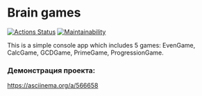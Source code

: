 # Brain games
[![Actions Status](https://github.com/Smelodeya/java-project-61/workflows/hexlet-check/badge.svg)](https://github.com/Smelodeya/java-project-61/actions)
[![Maintainability](https://api.codeclimate.com/v1/badges/8a82a2dcb617cfd1b173/maintainability)](https://codeclimate.com/github/Smelodeya/java-project-61/maintainability)

This is a simple console app which includes 5 games: EvenGame, CalcGame, GCDGame, PrimeGame, ProgressionGame.
### Демонстрация проекта:
https://asciinema.org/a/566658